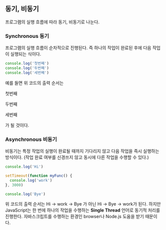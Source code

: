 ## 동기, 비동기
프로그램의 실행 흐름에 따라 동기, 비동기로 나눈다.

### Synchronous 동기
프로그램의 실행 흐름이 순차적으로 진행된다. 즉 하나의 작업이 완료된 후에 다음 작업이 실행되는 식이다. 

```javascript
console.log('첫번째')
console.log('두번째')
console.log('세번째')
```
예를 들면 위 코드의 출력 순서는 

첫번째

두번째 

세번째

가 될 것이다. 

### Asynchronous 비동기
비동기는 특정 작업의 실행이 완료될 때까지 기다리지 않고 다음 작업을 즉시 실행하는 방식이다. 
(작업 완료 여부를 신경쓰지 않고 동시에 다른 작업을 수행할 수 있다.)

```javascript
console.log('Hi')

setTimeout(function myFunc() {
  console.log('work')
}, 3000)

console.log('Bye')
```
위 코드의 출력 순서는 Hi -> work -> Bye 가 아닌
Hi -> Bye -> work가 된다.
하지만 JavaScript는 한 번에 하나의 작업을 수행하는 **Single Thread** 언어로 동기적 처리를 진행한다.
자바스크립트를 수행하는 환경인 browser나 Node.js 도움을 받기 때문이다.


